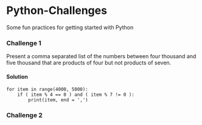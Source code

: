 # Python-Challenges
Some fun practices for getting started with Python

### Challenge 1
Present a comma separated list of the numbers between four thousand and five thousand that are products of four but not products of seven.

#### Solution 
```
for item in range(4000, 5000):
    if ( item % 4 == 0 ) and ( item % 7 != 0 ):
        print(item, end = ',')
```

### Challenge 2

